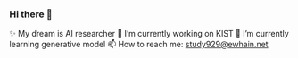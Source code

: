 ### Hi there 👋
✨ My dream is AI researcher
🔭 I’m currently working on KIST
🌱 I’m currently learning generative model
📫 How to reach me: study929@ewhain.net

<!--
**hanajibsa/hanajibsa** is a ✨ _special_ ✨ repository because its `README.md` (this file) appears on your GitHub profile.

Here are some ideas to get you started:

- 🔭 I’m currently working on ...
- 🌱 I’m currently learning ...
- 👯 I’m looking to collaborate on ...
- 🤔 I’m looking for help with ...
- 💬 Ask me about ...
- 📫 How to reach me: ...
- 😄 Pronouns: ...
- ⚡ Fun fact: ...
-->

